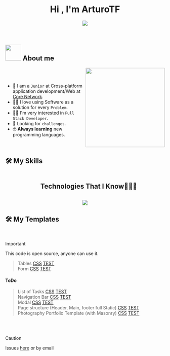 <h1 align="center">Hi , I'm ArturoTF</h1>
<p align="center">
  <a href="https://github.com/DenverCoder1/readme-typing-svg"><img src="https://readme-typing-svg.herokuapp.com?font=Time+New+Roman&color=%23C8BE25&size=25&center=true&vCenter=true&width=600&height=100&lines=Cross-platform+application+development"></a>
</p>
<br>	
	
## <picture><img src = "https://github.com/7oSkaaa/7oSkaaa/blob/main/Images/about_me.gif?raw=true" width = 50px></picture> About me

<picture> <img align="right" src="https://github.com/7oSkaaa/7oSkaaa/blob/main/Images/Right_Side.gif?raw=true" width = 250px></picture>

<br><br>

- :school: I am a `Junior` at Cross-platform application development/Web at [Core Network](https://www.corenetworks.es/).
- :technologist: I love using Software as a solution for every `Problem`.
- :student: I'm very interested in `Full Stack Developer`.
- 🤔 Looking for `challenges`.
- :nerd_face: **Always learning** new programming languages.
<br>

## 🛠️ My Skills

<div id="user-content-toc">
  <ul align="center">
    <summary><h2 style="display: inline-block">Technologies That I Know👨🏻‍💻</h2></summary>
  </ul>
</div>
<!--tech stack icons-->
<p align="center">
  <a href="https://skillicons.dev">
<div align="center">
<img src="https://skillicons.dev/icons?i=sqlite,mysql,css,angular,html,ts,js,java,spring,vscode,discord,eclipse,git,github,notion,linux&perline=14" /> <br>
  
</div>   
  </a>
</p>

## 🛠️ My Templates
  <br>

> [!IMPORTANT]  
> This code is open source, anyone can use it.

> Tables [CSS](https://arturotf.github.io/ArturoTF/estilos/tablas/tablas.css) [TEST](https://arturotf.github.io/ArturoTF/estilos/tablas/tablasExample.html)<br>
> Form [CSS](https://arturotf.github.io/ArturoTF/estilos/form/form.css) [TEST](https://arturotf.github.io/ArturoTF/estilos/form/formExample.html)<br>
#### ToDo
> List of Tasks [CSS](https://arturotf.github.io/ArturoTF/estilos/soon.html) [TEST](https://arturotf.github.io/ArturoTF/estilos/soon.html)<br>
> Navigation Bar [CSS](https://arturotf.github.io/ArturoTF/estilos/soon.html) [TEST](https://arturotf.github.io/ArturoTF/estilos/soon.html)<br>
> Modal [CSS](https://arturotf.github.io/ArturoTF/estilos/soon.html) [TEST](https://arturotf.github.io/ArturoTF/estilos/soon.html)<br>
> Page structure (Header, Main, footer  full Static) [CSS](https://arturotf.github.io/ArturoTF/estilos/soon.html) [TEST](https://arturotf.github.io/ArturoTF/estilos/soon.html)<br>
> Photography Portfolio Template (with Masonry) [CSS](https://arturotf.github.io/ArturoTF/estilos/soon.html) [TEST](https://arturotf.github.io/ArturoTF/estilos/soon.html)<br>
  <br>
  <br>

> [!CAUTION]
> Issues [here](https://github.com/ArturoTF/ArturoTF/issues/new) or by email









